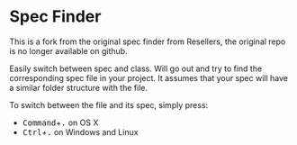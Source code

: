 Spec Finder
===================

This is a fork from the original spec finder from Resellers, the original repo is no longer available on github.

Easily switch between spec and class. Will go out and try to
find the corresponding spec file in your project. It assumes that your spec will have a similar folder structure with the file.

To switch between the file and its spec, simply press:
+ <kbd>Command</kbd>+<kbd>.</kbd> on OS X
+ <kbd>Ctrl</kbd>+<kbd>.</kbd> on Windows and Linux
